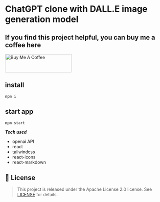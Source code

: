 # ChatGPT clone with DALL.E image generation model

## If you find this project helpful, you can buy me a coffee here

<a href="https://www.buymeacoffee.com/kevrooz" target="_blank"><img src="https://cdn.buymeacoffee.com/buttons/v2/default-yellow.png" alt="Buy Me A Coffee" style="height: 60px !important;width: 217px !important;" ></a>

## install

```bash
npm i
```

## start app

```bash
npm start
```

**_Tech used_**

- openai API
- react
- tailwindcss
- react-icons
- react-markdown

## 📝 License

> This project is released under the Apache License 2.0 license. See [LICENSE](./LICENSE) for details.
